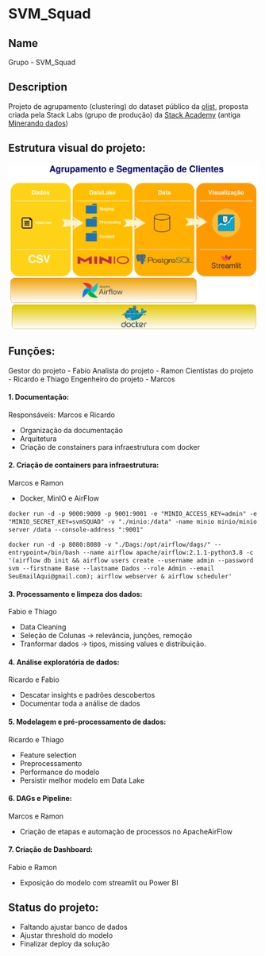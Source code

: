 # SVM_Squad
## Name
Grupo - SVM_Squad

## Description
Projeto de agrupamento (clustering) do dataset público da [olist](https://www.kaggle.com/olistbr/brazilian-ecommerce), proposta criada pela Stack Labs (grupo de produção) da [Stack Academy](https://www.linkedin.com/company/stack-tecnologias/) (antiga [Minerando dados](https://minerandodados.com.br/))

## Estrutura visual do projeto:
![EstruturaProj](./ProjSquadStack/notes/apresentacao.png)

## Funções:
Gestor do projeto - Fabio
Analista do projeto - Ramon
Cientistas do projeto - Ricardo e Thiago
Engenheiro do projeto - Marcos

#### 1. Documentação:
Responsáveis:  Marcos e Ricardo
  - Organização da documentação
  - Arquitetura
  - Criação de constainers para infraestrutura com docker


#### 2. Criação de containers para infraestrutura:
  Marcos e Ramon
  - Docker, MinIO e AirFlow


```
docker run -d -p 9000:9000 -p 9001:9001 -e "MINIO_ACCESS_KEY=admin" -e "MINIO_SECRET_KEY=svmSQUAD" -v "./minio:/data" -name minio minio/minio server /data --console-address ":9001"
```
```
docker run -d -p 8080:8080 -v "./Dags:/opt/airflow/dags/" --entrypoint=/bin/bash --name airflow apache/airflow:2.1.1-python3.8 -c '(airflow db init && airflow users create --username admin --password svm --firstname Base --lastname Dados --role Admin --email SeuEmailAqui@gmail.com); airflow webserver & airflow scheduler'
```

#### 3. Processamento e limpeza dos dados:
  Fabio e Thiago
  - Data Cleaning
  - Seleção de Colunas -> relevância, junções, remoção
  - Tranformar dados -> tipos, missing values e distribuição.

#### 4. Análise exploratória de dados:
  Ricardo e Fabio
  - Descatar insights e padrões descobertos
  - Documentar toda a análise de dados

#### 5. Modelagem e pré-processamento de dados:
  Ricardo e Thiago
  - Feature selection
  - Preprocessamento
  - Performance do modelo
  - Persistir melhor modelo em Data Lake

#### 6. DAGs e Pipeline:
  Marcos e Ramon
  - Criação de etapas e automação de processos no ApacheAirFlow

#### 7. Criação de Dashboard:
  Fabio e Ramon
  - Exposição do modelo com streamlit ou Power BI

## Status do projeto:
- Faltando ajustar banco de dados 
- Ajustar threshold do modelo
- Finalizar deploy da solução
